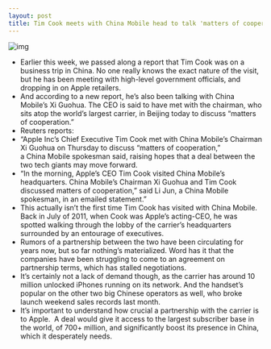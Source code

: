 ```yaml
---
layout: post
title: Tim Cook meets with China Mobile head to talk 'matters of cooperation'
---
```

![img](http://media.idownloadblog.com/wp-content/uploads/2012/03/china-mobile-e1330969893625.jpg)
* Earlier this week, we passed along a report that Tim Cook was on a business trip in China. No one really knows the exact nature of the visit, but he has been meeting with high-level government officials, and dropping in on Apple retailers.
* And according to a new report, he’s also been talking with China Mobile’s Xi Guohua. The CEO is said to have met with the chairman, who sits atop the world’s largest carrier, in Beijing today to discuss “matters of cooperation.”
* Reuters reports:
* “Apple Inc’s Chief Executive Tim Cook met with China Mobile’s Chairman Xi Guohua on Thursday to discuss “matters of cooperation,” a China Mobile spokesman said, raising hopes that a deal between the two tech giants may move forward.
* “In the morning, Apple’s CEO Tim Cook visited China Mobile’s headquarters. China Mobile’s Chairman Xi Guohua and Tim Cook discussed matters of cooperation,” said Li Jun, a China Mobile spokesman, in an emailed statement.”
* This actually isn’t the first time Tim Cook has visited with China Mobile. Back in July of 2011, when Cook was Apple’s acting-CEO, he was spotted walking through the lobby of the carrier’s headquarters surrounded by an entourage of executives.
* Rumors of a partnership between the two have been circulating for years now, but so far nothing’s materialized. Word has it that the companies have been struggling to come to an agreement on partnership terms, which has stalled negotiations.
* It’s certainly not a lack of demand though, as the carrier has around 10 million unlocked iPhones running on its network. And the handset’s popular on the other two big Chinese operators as well, who broke launch weekend sales records last month.
* It’s important to understand how crucial a partnership with the carrier is to Apple.  A deal would give it access to the largest subscriber base in the world, of 700+ million, and significantly boost its presence in China, which it desperately needs.

